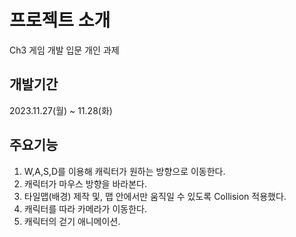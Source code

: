# 프로젝트 소개
Ch3 게임 개발 입문 개인 과제

## 개발기간
2023.11.27(월) ~ 11.28(화)

## 주요기능
1. W,A,S,D를 이용해 캐릭터가 원하는 방향으로 이동한다.
2. 캐릭터가 마우스 방향을 바라본다.
3. 타일맵(배경) 제작 및, 맵 안에서만 움직일 수 있도록 Collision 적용했다.
4. 캐릭터를 따라 카메라가 이동한다.
5. 캐릭터의 걷기 애니메이션.

